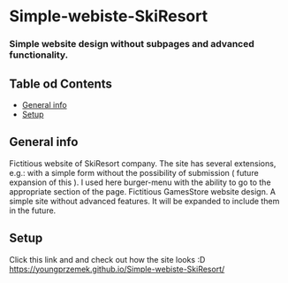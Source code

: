 # Simple-webiste-SkiResort
### Simple website design without subpages and advanced functionality.

## Table od Contents
* [General info](#general-info)
* [Setup](#setup)

## General info
Fictitious website of SkiResort company. The site has several extensions, e.g.: with a simple form without the possibility of submission ( future expansion of this ). I used here burger-menu with the ability to go to the appropriate section of the page. 
Fictitious GamesStore website design. A simple site without advanced features. It will be expanded to include them in the future.

## Setup
Click this link and and check out how the site looks :D https://youngprzemek.github.io/Simple-webiste-SkiResort/
